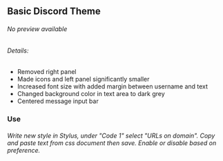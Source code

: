 ## Basic Discord Theme


###### No preview available
###### Details:
* Removed right panel
* Made icons and left panel significantly smaller
* Increased font size with added margin between username and text
* Changed background color in text area to dark grey
* Centered message input bar

### Use
###### Write new style in Stylus, under "Code 1" select "URLs on domain". Copy and paste text from css document then save. Enable or disable based on preference. 
